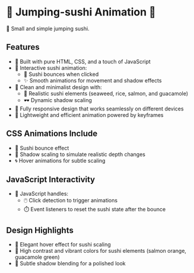 # 🍥 Jumping-sushi Animation 🥢
🍣 Small and simple jumping sushi.

## Features
- 🎨 Built with pure HTML, CSS, and a touch of JavaScript
- 🍣 Interactive sushi animation:
  - 🥢 Sushi bounces when clicked
  - ✨ Smooth animations for movement and shadow effects
- 🌈 Clean and minimalist design with:
  - 🍙 Realistic sushi elements (seaweed, rice, salmon, and guacamole)
  - 🕶️ Dynamic shadow scaling
- 📱 Fully responsive design that works seamlessly on different devices
- 🚀 Lightweight and efficient animation powered by keyframes

## CSS Animations Include
- 🥢 Sushi bounce effect
- 🌊 Shadow scaling to simulate realistic depth changes
- 🌀 Hover animations for subtle scaling

## JavaScript Interactivity
- 📜 JavaScript handles:
  - 🖱️ Click detection to trigger animations
  - ⏱️ Event listeners to reset the sushi state after the bounce
 
## Design Highlights
- 🎨 Elegant hover effect for sushi scaling
- 🌟 High contrast and vibrant colors for sushi elements (salmon orange, guacamole green)
- 🖤 Subtle shadow blending for a polished look
